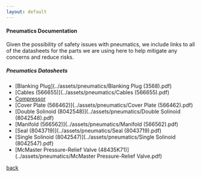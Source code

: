 ```yaml
---
layout: default
---
```



#### Pneumatics Documentation

Given the possibility of safety issues with pneumatics, we include links to all of the datasheets for the parts we are using here to help mitigate any concerns and reduce risks.

#####  Pneumatics Datasheets

*   [Blanking Plug](../assets/pneumatics/Blanking Plug (3568).pdf)
*   [Cables (566655)](../assets/pneumatics/Cables (566655).pdf)
*   [Compressor](../assets/pneumatics/Compressor.pdf)
*   [Cover Plate (566462)](../assets/pneumatics/Cover Plate (566462).pdf)
*   [Double Solinoid (8042548)](../assets/pneumatics/Double Solinoid (8042548).pdf)
*   [Manifold (566562)](../assets/pneumatics/Manifold (566562).pdf)
*   [Seal (8043719)](../assets/pneumatics/Seal (8043719).pdf)
*   [Single Solinoid (8042547)](../assets/pneumatics/Single Solinoid (8042547).pdf)
*   [McMaster Pressure-Relief Valve (48435K71)](../assets/pneumatics/McMaster Pressure-Relief Valve.pdf)



[back](./)
